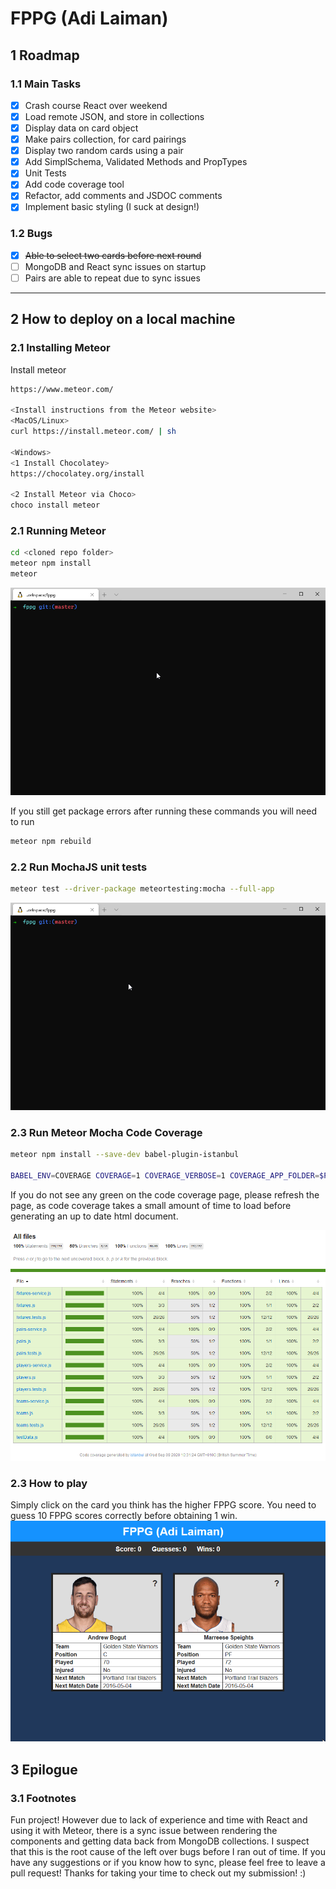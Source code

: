 # FPPG (Adi Laiman)
## 1 Roadmap

### 1.1 Main Tasks
- [x] Crash course React over weekend
- [x] Load remote JSON, and store in collections
- [x] Display data on card object
- [x] Make pairs collection, for card pairings
- [x] Display two random cards using a pair
- [x] Add SimplSchema, Validated Methods and PropTypes
- [x] Unit Tests
- [x] Add code coverage tool
- [x] Refactor, add comments and JSDOC comments
- [x] Implement basic styling (I suck at design!)

### 1.2 Bugs
- [x] ~~Able to select two cards before next round~~
- [ ] MongoDB and React sync issues on startup
- [ ] Pairs are able to repeat due to sync issues

---
## 2 How to deploy on a local machine

### 2.1 Installing Meteor
Install meteor
```BASH
https://www.meteor.com/

<Install instructions from the Meteor website>
<MacOS/Linux>
curl https://install.meteor.com/ | sh 

<Windows>
<1 Install Chocolatey>
https://chocolatey.org/install

<2 Install Meteor via Choco>
choco install meteor
```

### 2.1 Running Meteor
```BASH
cd <cloned repo folder>
meteor npm install
meteor
```
![](gif/run_meteor.gif)

If you still get package errors after running these commands you will need to run
```BASH
meteor npm rebuild
```

### 2.2 Run MochaJS unit tests
```BASH
meteor test --driver-package meteortesting:mocha --full-app
```
![](gif/run_meteor_test.gif)

### 2.3 Run Meteor Mocha Code Coverage
```BASH
meteor npm install --save-dev babel-plugin-istanbul

BABEL_ENV=COVERAGE COVERAGE=1 COVERAGE_VERBOSE=1 COVERAGE_APP_FOLDER=$PWD/ TEST_WATCH=1 meteor test --driver-package meteortesting:mocha
```

If you do not see any green on the code coverage page, please refresh the page, as code coverage takes a small amount of time to load before generating an up to date html document.

![](gif/code_coverage.png)

### 2.3 How to play
Simply click on the card you think has the higher FPPG score. You need to guess 10 FPPG scores correctly before obtaining 1 win.
![](gif/play_fppg_al.gif)

## 3 Epilogue
### 3.1 Footnotes
Fun project! However due to lack of experience and time with React and using it with Meteor, there is a sync issue between rendering the components and getting data back from MongoDB collections. I suspect that this is the root cause of the left over bugs before I ran out of time. If you have any suggestions or if you know how to sync, please feel free to leave a pull request! Thanks for taking your time to check out my submission! :)